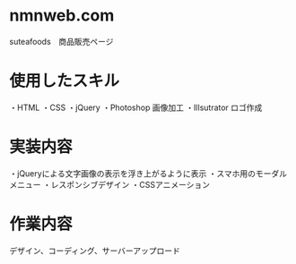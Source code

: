 # nmnweb.com
suteafoods　商品販売ページ

# 使用したスキル
・HTML
・CSS
・jQuery
・Photoshop 画像加工
・Illsutrator ロゴ作成

# 実装内容
・jQueryによる文字画像の表示を浮き上がるように表示
・スマホ用のモーダルメニュー
・レスポンシブデザイン
・CSSアニメーション

# 作業内容
デザイン、コーディング、サーバーアップロード

